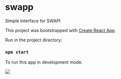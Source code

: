 # swapp
Simple interface for SWAPI

This project was bootstrapped with [Create React App](https://github.com/facebook/create-react-app).

Run in the project directory:

### `npm start`

To run this app in development mode.

![](screens/screen.jpg)
